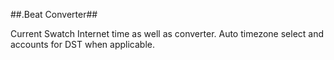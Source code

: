 ##.Beat Converter##

Current Swatch Internet time as well as converter. Auto timezone select and accounts for DST when applicable.